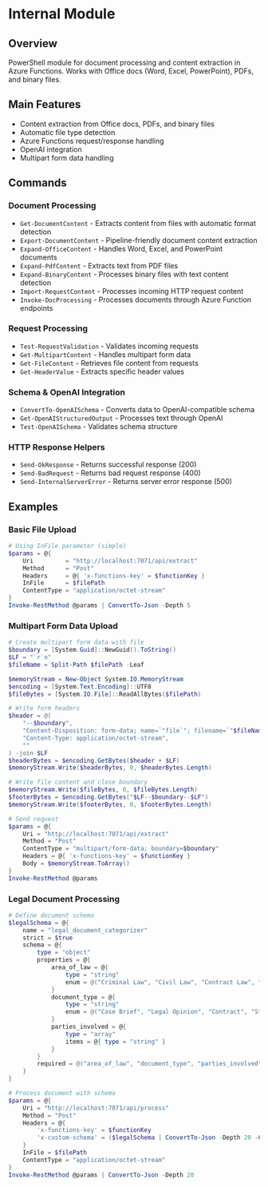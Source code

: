 # Internal Module

## Overview

PowerShell module for document processing and content extraction in Azure Functions. Works with Office docs (Word, Excel, PowerPoint), PDFs, and binary files.

## Main Features

- Content extraction from Office docs, PDFs, and binary files
- Automatic file type detection
- Azure Functions request/response handling
- OpenAI integration
- Multipart form data handling

## Commands

### Document Processing
- `Get-DocumentContent` - Extracts content from files with automatic format detection
- `Export-DocumentContent` - Pipeline-friendly document content extraction
- `Expand-OfficeContent` - Handles Word, Excel, and PowerPoint documents
- `Expand-PdfContent` - Extracts text from PDF files
- `Expand-BinaryContent` - Processes binary files with text content detection
- `Import-RequestContent` - Processes incoming HTTP request content
- `Invoke-DocProcessing` - Processes documents through Azure Function endpoints

### Request Processing
- `Test-RequestValidation` - Validates incoming requests
- `Get-MultipartContent` - Handles multipart form data
- `Get-FileContent` - Retrieves file content from requests
- `Get-HeaderValue` - Extracts specific header values

### Schema & OpenAI Integration
- `ConvertTo-OpenAISchema` - Converts data to OpenAI-compatible schema
- `Get-OpenAIStructuredOutput` - Processes text through OpenAI
- `Test-OpenAISchema` - Validates schema structure

### HTTP Response Helpers
- `Send-OkResponse` - Returns successful response (200)
- `Send-BadRequest` - Returns bad request response (400)
- `Send-InternalServerError` - Returns server error response (500)

## Examples

### Basic File Upload
```powershell
# Using InFile parameter (simple)
$params = @{
    Uri         = "http://localhost:7071/api/extract"
    Method      = "Post"
    Headers     = @{ 'x-functions-key' = $functionKey }
    InFile      = $filePath
    ContentType = "application/octet-stream"
}
Invoke-RestMethod @params | ConvertTo-Json -Depth 5
```

### Multipart Form Data Upload
```powershell
# Create multipart form data with file
$boundary = [System.Guid]::NewGuid().ToString()
$LF = "`r`n"
$fileName = Split-Path $filePath -Leaf

$memoryStream = New-Object System.IO.MemoryStream
$encoding = [System.Text.Encoding]::UTF8
$fileBytes = [System.IO.File]::ReadAllBytes($filePath)

# Write form headers
$header = @(
    "--$boundary",
    "Content-Disposition: form-data; name=`"file`"; filename=`"$fileName`"",
    "Content-Type: application/octet-stream",
    ""
) -join $LF
$headerBytes = $encoding.GetBytes($header + $LF)
$memoryStream.Write($headerBytes, 0, $headerBytes.Length)

# Write file content and close boundary
$memoryStream.Write($fileBytes, 0, $fileBytes.Length)
$footerBytes = $encoding.GetBytes("$LF--$boundary--$LF")
$memoryStream.Write($footerBytes, 0, $footerBytes.Length)

# Send request
$params = @{
    Uri = "http://localhost:7071/api/extract"
    Method = "Post"
    ContentType = "multipart/form-data; boundary=$boundary"
    Headers = @{ 'x-functions-key' = $functionKey }
    Body = $memoryStream.ToArray()
}
Invoke-RestMethod @params
```

### Legal Document Processing
```powershell
# Define document schema
$legalSchema = @{
    name = "legal_document_categorizer"
    strict = $true
    schema = @{
        type = "object"
        properties = @{
            area_of_law = @{
                type = "string"
                enum = @("Criminal Law", "Civil Law", "Contract Law", "Property Law")
            }
            document_type = @{
                type = "string"
                enum = @("Case Brief", "Legal Opinion", "Contract", "Statute")
            }
            parties_involved = @{
                type = "array"
                items = @{ type = "string" }
            }
        }
        required = @("area_of_law", "document_type", "parties_involved")
    }
}

# Process document with schema
$params = @{
    Uri = "http://localhost:7071/api/process"
    Method = "Post"
    Headers = @{
        'x-functions-key' = $functionKey
        'x-custom-schema' = ($legalSchema | ConvertTo-Json -Depth 20 -Compress)
    }
    InFile = $filePath
    ContentType = "application/octet-stream"
}
Invoke-RestMethod @params | ConvertTo-Json -Depth 20